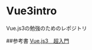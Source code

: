 # Vue3intro
Vue.js3の勉強のためのレポジトリ


##参考書
[Vue.js3　超入門](https://www.shuwasystem.co.jp/book/9784798063737.html)
